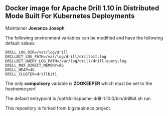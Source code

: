 ## Docker image for Apache Drill 1.10 in Distributed Mode Built For Kubernetes Deployments ##
Maintainer **Jowanza Joseph**

The following environment variables can be modified and have the following default values:
```
DRILL_LOG_DIR=/var/log/drill
DRILLBIT_LOG_PATH=/var/log/drill/drillbit.log
DRILLBIT_QUERY_LOG_PATH=/var/log/drill/drill-query.log
DRILL_MAX_DIRECT_MEMORY=8G
DRILL_HEAP=4G  
DRILL_CLUSTER=drillbit1
```
The only **compulsory** variable is **ZOOKEEPER** which must be set to the *hostname:port*

The default entrypoint is /opt/drill/apache-drill-1.10.0/bin/drillbit.sh run

This repository is forked from bigstepinncs project.


